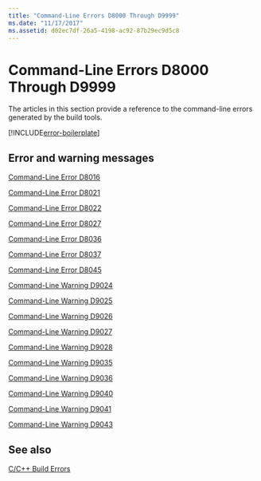 ```yaml
---
title: "Command-Line Errors D8000 Through D9999"
ms.date: "11/17/2017"
ms.assetid: d02ec7df-26a5-4198-ac92-87b29ec9d5c8
---
```

# Command-Line Errors D8000 Through D9999

The articles in this section provide a reference to the command-line errors generated by the build tools.

[!INCLUDE[error-boilerplate](../../error-messages/includes/error-boilerplate.md)]

## Error and warning messages

[Command-Line Error D8016](../../error-messages/tool-errors/command-line-error-d8016.md)

[Command-Line Error D8021](../../error-messages/tool-errors/command-line-error-d8021.md)

[Command-Line Error D8022](../../error-messages/tool-errors/command-line-error-d8022.md)

[Command-Line Error D8027](../../error-messages/tool-errors/command-line-error-d8027.md)

[Command-Line Error D8036](../../error-messages/tool-errors/command-line-error-d8036.md)

[Command-Line Error D8037](../../error-messages/tool-errors/command-line-error-d8037.md)

[Command-Line Error D8045](../../error-messages/tool-errors/command-line-error-d8045.md)

[Command-Line Warning D9024](../../error-messages/tool-errors/command-line-warning-d9024.md)

[Command-Line Warning D9025](../../error-messages/tool-errors/command-line-warning-d9025.md)

[Command-Line Warning D9026](../../error-messages/tool-errors/command-line-warning-d9026.md)

[Command-Line Warning D9027](../../error-messages/tool-errors/command-line-warning-d9027.md)

[Command-Line Warning D9028](../../error-messages/tool-errors/command-line-warning-d9028.md)

[Command-Line Warning D9035](../../error-messages/tool-errors/command-line-warning-d9035.md)

[Command-Line Warning D9036](../../error-messages/tool-errors/command-line-warning-d9036.md)

[Command-Line Warning D9040](../../error-messages/tool-errors/command-line-warning-d9040.md)

[Command-Line Warning D9041](../../error-messages/tool-errors/command-line-warning-d9041.md)

[Command-Line Warning D9043](../../error-messages/tool-errors/command-line-warning-d9043.md)

## See also

[C/C++ Build Errors](../../error-messages/compiler-errors-1/c-cpp-build-errors.md)